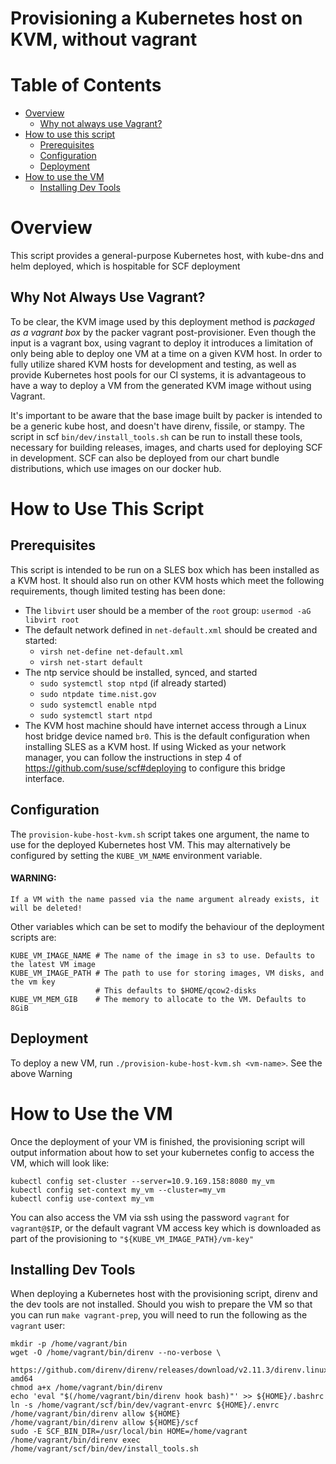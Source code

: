 # Provisioning a Kubernetes host on KVM, without vagrant

# Table of Contents

  * [Overview](#overview)
    * [Why not always use Vagrant?](#why-not-always-use-vagrant)
  * [How to use this script](#how-to-use-this-script)
    * [Prerequisites](#prerequisites)
    * [Configuration](#configuration)
    * [Deployment](#deployment)
  * [How to use the VM](#how-to-use-the-vm)
    * [Installing Dev Tools](#installing-dev-tools)


# Overview

This script provides a general-purpose Kubernetes host, with kube-dns and helm deployed,
which is hospitable for SCF deployment

## Why Not Always Use Vagrant?

To be clear, the KVM image used by this deployment method is *packaged as a vagrant box* by
the packer vagrant post-provisioner. Even though the input is a vagrant box, using vagrant
to deploy it introduces a limitation of only being able to deploy one VM at a time on a
given KVM host. In order to fully utilize shared KVM hosts for development and testing, as
well as provide Kubernetes host pools for our CI systems, it is advantageous to have a way
to deploy a VM from the generated KVM image without using Vagrant.

It's important to be aware that the base image built by packer is intended to be a generic
kube host, and doesn't have direnv, fissile, or stampy. The script in scf
`bin/dev/install_tools.sh` can be run to install these tools, necessary for building
releases, images, and charts used for deploying SCF in development. SCF can also be
deployed from our chart bundle distributions, which use images on our docker hub.

# How to Use This Script

## Prerequisites

This script is intended to be run on a SLES box which has been installed as a KVM host. It
should also run on other KVM hosts which meet the following requirements, though limited
testing has been done:
- The `libvirt` user should be a member of the `root` group: `usermod -aG libvirt root`
- The default network defined in `net-default.xml` should be created and started:
  - `virsh net-define net-default.xml`
  - `virsh net-start default`
- The ntp service should be installed, synced, and started
  - `sudo systemctl stop ntpd` (if already started)
  - `sudo ntpdate time.nist.gov`
  - `sudo systemctl enable ntpd`
  - `sudo systemctl start ntpd`
- The KVM host machine should have internet access through a Linux host bridge device named
  `br0`. This is the default configuration when installing SLES as a KVM host. If using
  Wicked as your network manager, you can follow the instructions in step 4 of
  https://github.com/suse/scf#deploying to configure this bridge interface.

## Configuration

The `provision-kube-host-kvm.sh` script takes one argument, the name to use for the
deployed Kubernetes host VM. This may alternatively be configured by setting the
`KUBE_VM_NAME` environment variable.

#### WARNING:
```
If a VM with the name passed via the name argument already exists, it will be deleted!
```

Other variables which can be set to modify the behaviour of the deployment scripts are:

```
KUBE_VM_IMAGE_NAME # The name of the image in s3 to use. Defaults to the latest VM image
KUBE_VM_IMAGE_PATH # The path to use for storing images, VM disks, and the vm key
                   # This defaults to $HOME/qcow2-disks
KUBE_VM_MEM_GIB    # The memory to allocate to the VM. Defaults to 8GiB
```

## Deployment

To deploy a new VM, run `./provision-kube-host-kvm.sh <vm-name>`. See the above Warning

# How to Use the VM

Once the deployment of your VM is finished, the provisioning script will output information
about how to set your kubernetes config to access the VM, which will look like:

```
kubectl config set-cluster --server=10.9.169.158:8080 my_vm
kubectl config set-context my_vm --cluster=my_vm
kubectl config use-context my_vm
```

You can also access the VM via ssh using the password `vagrant` for `vagrant@$IP`, or the
default vagrant VM access key which is downloaded as part of the provisioning to
`"${KUBE_VM_IMAGE_PATH}/vm-key"`

## Installing Dev Tools

When deploying a Kubernetes host with the provisioning script, direnv and the dev tools are
not installed. Should you wish to prepare the VM so that you can run `make vagrant-prep`,
you will need to run the following as the `vagrant` user:

```
mkdir -p /home/vagrant/bin
wget -O /home/vagrant/bin/direnv --no-verbose \
  https://github.com/direnv/direnv/releases/download/v2.11.3/direnv.linux-amd64
chmod a+x /home/vagrant/bin/direnv
echo 'eval "$(/home/vagrant/bin/direnv hook bash)"' >> ${HOME}/.bashrc
ln -s /home/vagrant/scf/bin/dev/vagrant-envrc ${HOME}/.envrc
/home/vagrant/bin/direnv allow ${HOME}
/home/vagrant/bin/direnv allow ${HOME}/scf
sudo -E SCF_BIN_DIR=/usr/local/bin HOME=/home/vagrant /home/vagrant/bin/direnv exec /home/vagrant/scf/bin/dev/install_tools.sh
```
